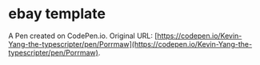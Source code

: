 # ebay template

A Pen created on CodePen.io. Original URL: [https://codepen.io/Kevin-Yang-the-typescripter/pen/Porrmaw](https://codepen.io/Kevin-Yang-the-typescripter/pen/Porrmaw).

